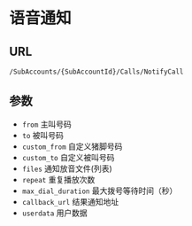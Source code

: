 # 语音通知

## URL
```
/SubAccounts/{SubAccountId}/Calls/NotifyCall
```

## 参数

- `from`                    主叫号码
- `to`                      被叫号码
- `custom_from`             自定义猪脚号码
- `custom_to`               自定义被叫号码
- `files`                   通知放音文件(列表)
- `repeat`                  重复播放次数
- `max_dial_duration`       最大拨号等待时间（秒）
- `callback_url`            结果通知地址
- `userdata`                用户数据
